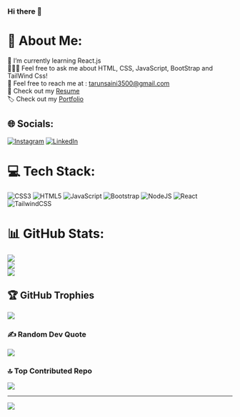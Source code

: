 ### Hi there 👋



# 💫 About Me:
📖 I’m currently learning React.js<br>🙋🏻‍♂️ Feel free to ask me about HTML, CSS, JavaScript, BootStrap and TailWind Css!<br>📧 Feel free to reach me at : tarunsaini3500@gmail.com<br>📄 Check out my [Resume](https://drive.google.com/file/d/1Npp9XTVu3PJF639G13DiIhbOnYByfrHu)<br>🏷️ Check out my [Portfolio](https://fw24-269.github.io/Portfolio/)


## 🌐 Socials:
[![Instagram](https://img.shields.io/badge/Instagram-%23E4405F.svg?logo=Instagram&logoColor=white)](https://instagram.com/tarunsainiiiii) [![LinkedIn](https://img.shields.io/badge/LinkedIn-%230077B5.svg?logo=linkedin&logoColor=white)](https://linkedin.com/in/tarun-tannu) 

# 💻 Tech Stack:
![CSS3](https://img.shields.io/badge/css3-%231572B6.svg?style=for-the-badge&logo=css3&logoColor=white) ![HTML5](https://img.shields.io/badge/html5-%23E34F26.svg?style=for-the-badge&logo=html5&logoColor=white) ![JavaScript](https://img.shields.io/badge/javascript-%23323330.svg?style=for-the-badge&logo=javascript&logoColor=%23F7DF1E) ![Bootstrap](https://img.shields.io/badge/bootstrap-%238511FA.svg?style=for-the-badge&logo=bootstrap&logoColor=white) ![NodeJS](https://img.shields.io/badge/node.js-6DA55F?style=for-the-badge&logo=node.js&logoColor=white) ![React](https://img.shields.io/badge/react-%2320232a.svg?style=for-the-badge&logo=react&logoColor=%2361DAFB) ![TailwindCSS](https://img.shields.io/badge/TailwindCSS-38B2AC?logo=tailwind-css&logoColor=white)

# 📊 GitHub Stats:
![](https://github-readme-stats.vercel.app/api?username=fw24-269&theme=dark&hide_border=false&include_all_commits=false&count_private=false)<br/>
![](https://github-readme-streak-stats.herokuapp.com/?user=fw24-269&theme=dark&hide_border=false)<br/>
![](https://github-readme-stats.vercel.app/api/top-langs/?username=fw24-269&theme=dark&hide_border=false&include_all_commits=false&count_private=false&layout=compact)

## 🏆 GitHub Trophies
![](https://github-profile-trophy.vercel.app/?username=fw24-269&theme=radical&no-frame=false&no-bg=true&margin-w=4)

### ✍️ Random Dev Quote
![](https://quotes-github-readme.vercel.app/api?type=horizontal&theme=radical)

### 🔝 Top Contributed Repo
![](https://github-contributor-stats.vercel.app/api?username=fw24-269&limit=5&theme=dark&combine_all_yearly_contributions=true)

---
[![](https://visitcount.itsvg.in/api?id=fw24-269&icon=0&color=0)](https://visitcount.itsvg.in)


